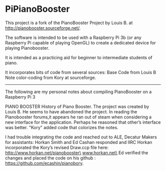 # PiPianoBooster

This project is a fork of the PianoBooster Project by Louis B. at http://pianobooster.sourceforge.net/. 

The software is intended to be used with a Raspberry Pi 3b (or any Raspberry Pi capable of playing OpenGL) to create a dedicated device for playing Pianobooster. 

It is intended as a practicing aid for beginner to intermediate students of piano.

It incorporates bits of code from several sources:
Base Code from Louis B
Note color-coding from Kory at sourceforge.

***************************************************************************************

The following are my personal notes about compiling PianoBooster on a Raspberry Pi 3

PIANO BOOSTER
History of Piano Booster.
The project was created by Louis B. He seems to have abandoned the project. In reading the Pianobooster forums,it appears he ran out of steam when considering a new interface for the application. Perhaps he reasoned that other’s interface was better.
"Kory" added code that colorizes the notes.

I had trouble integrating the code and reached out to ALE, Decatur Makers for assistants: Horkan Smith and Ed Cashan responded and IIRC Horkan incorporated the Kory’s revised Draw.ccp file here:\
http://www.horkan.net/pianobooster\
www.horkan.net\
Ed verified the changes and placed the code on his github : https://github.com/ecashin/pianobory.
